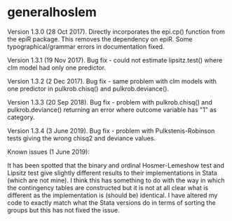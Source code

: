 # generalhoslem
Version 1.3.0 (28 Oct 2017). Directly incorporates the epi.cp() function from the epiR package. This removes the dependency on epiR. Some typographical/grammar errors in documentation fixed.

Version 1.3.1 (19 Nov 2017). Bug fix - could not estimate lipsitz.test() where clm model had only one predictor.

Version 1.3.2 (2 Dec 2017). Bug fix - same problem with clm models with one predictor in pulkrob.chisq() and pulkrob.deviance().

Version 1.3.3 (20 Sep 2018). Bug fix - problem with pulkrob.chisq() and pulkrob.deviance() returning an error where outcome variable has "1" as category.

Version 1.3.4 (3 June 2019). Bug fix - problem with Pulkstenis-Robinson tests giving the wrong chisq2 and deviance values.

Known issues (1 June 2019):

It has been spotted that the binary and ordinal Hosmer-Lemeshow test and Lipsitz test give slightly different results to their implementations in Stata (which are not mine). I think this has something to do with the way in which the contingency tables are constructed but it is not at all clear what is different as the implementation is (should be) identical. I have altered my code to exactly match what the Stata versions do in terms of sorting the groups but this has not fixed the issue.

